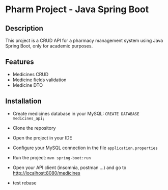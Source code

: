 # Pharm Project - Java Spring Boot

## Description

This project is a CRUD API for a pharmacy management system using Java Spring Boot, only for academic purposes.

## Features
* Medicines CRUD
* Medicine fields validation
* Medicine DTO

## Installation

* Create medicines database in your MySQL:
```CREATE DATABASE medicines_api;```

* Clone the repository
* Open the project in your IDE
* Configure your MySQL connection in the file ```application.properties```
* Run the project:
```mvn spring-boot:run```
* Open your API client (insomnia, postman ...) and go to <http://localhost:8080/medicines>
* test rebase
